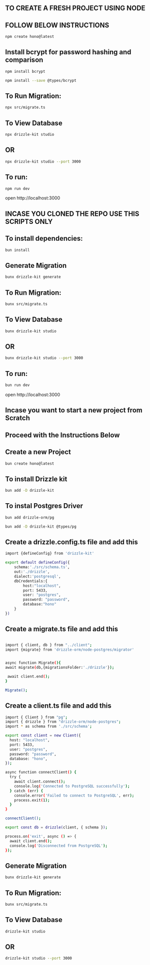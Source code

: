 ## TO CREATE A FRESH PROJECT USING NODE

## FOLLOW BELOW INSTRUCTIONS 
```bash
npm create hono@latest
```
## Install bcrypt for password hashing and comparison

```bash
npm install bcrypt
```

```bash
npm install --save @types/bcrypt
```
## To Run Migration:
```bash
npx src/migrate.ts
```
## To View Database
```bash
npx drizzle-kit studio
```
## OR
```bash
npx drizzle-kit studio --port 3000
```

## To run:
```sh
npm run dev
```
open http://localhost:3000

## INCASE YOU CLONED THE REPO USE THIS SCRIPTS ONLY

## To install dependencies:
```sh
bun install
```
## Generate Migration
```bash
bunx drizzle-kit generate
```

## To Run Migration:
```bash
bunx src/migrate.ts
```
## To View Database
```bash
bunx drizzle-kit studio
```
## OR
```bash
bunx drizzle-kit studio --port 3000
```

## To run:
```sh
bun run dev
```
open http://localhost:3000


## Incase you want to start a new project from Scratch
## Proceed with the Instructions Below

## Create a new Project
```bash
bun create hono@latest
```
 
## To install Drizzle kit

```bash
bun add -D drizzle-kit
```

## To instal Postgres Driver
```bash
bun add drizzle-orm/pg
```

```bash
bun add -D drizzle-kit @types/pg
```

## Create a drizzle.config.ts file and add this
```bash
import {defineConfig} from 'drizzle-kit'

export default defineConfig({
    schema:'./src/schema.ts',
    out:'./drizzle',
    dialect:'postgresql',
    dbCredentials:{
        host:"localhost",
        port: 5433,
        user: "postgres",
        password: "password",
        database:"hono"
    }
})
```
## Create a migrate.ts file and add this
```bash

import { client, db } from "../client";
import {migrate} from 'drizzle-orm/node-postgres/migrator'


async function Migrate(){
await migrate(db,{migrationsFolder:'./drizzle'});

 await client.end();
}

Migrate();
```

## Create a client.ts file and add this
```bash
import { Client } from "pg";
import { drizzle } from "drizzle-orm/node-postgres";
import * as schema from './src/schema';

export const client = new Client({
  host: "localhost",
  port: 5433,
  user: "postgres",
  password: "password",
  database: "hono",
});

async function connectClient() {
  try {
    await client.connect();
    console.log('Connected to PostgreSQL successfully');
  } catch (err) {
    console.error('Failed to connect to PostgreSQL', err);
    process.exit(1); 
  }
}

connectClient();

export const db = drizzle(client, { schema });

process.on('exit', async () => {
  await client.end();
  console.log('Disconnected from PostgreSQL');
});
```

## Generate Migration
```bash
bunx drizzle-kit generate
```

## To Run Migration:
```bash
bunx src/migrate.ts
```
## To View Database
```bash
drizzle-kit studio
```
## OR
```bash
drizzle-kit studio --port 3000
```




